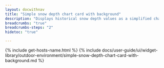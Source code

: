 ```yaml
---
layout: docwithnav
title: "Simple snow depth chart card with background"
description: "Displays historical snow depth values as a simplified chart with background. Optionally may display the corresponding latest snow depth value."
breadcrumbs: "true"
breadcrumbs-steps: "2"
hidetoc: "true"

---
```

{% include get-hosts-name.html %}
{% include docs/user-guide/ui/widget-library/outdoor-environment/simple-snow-depth-chart-card-with-background.md %}
